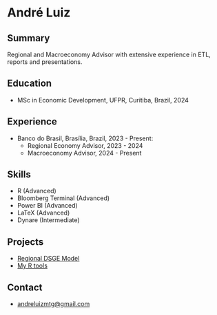 # André Luiz

## Summary
Regional and Macroeconomy Advisor with extensive experience in ETL, reports and presentations.

## Education
- MSc in Economic Development, UFPR, Curitiba, Brazil, 2024

## Experience
- Banco do Brasil, Brasília, Brazil, 2023 - Present:
  - Regional Economy Advisor, 2023 - 2024
  - Macroeconomy Advisor, 2024 - Present

## Skills
- R (Advanced)
- Bloomberg Terminal (Advanced)
- Power BI (Advanced)
- LaTeX (Advanced)
- Dynare (Intermediate)

## Projects
- [Regional DSGE Model][def]
- [My R tools][def2]

[def]: https://github.com/andrlb/mastersthesis
[def2]: https://github.com/andrlb/_myRtools

## Contact
- [andreluizmtg@gmail.com](mailto:andreluizmtg@gmail.com)

